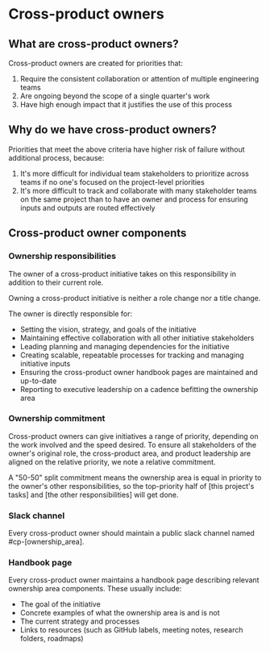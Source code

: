 # Cross-product owners

## What are cross-product owners?

Cross-product owners are created for priorities that:

1. Require the consistent collaboration or attention of multiple engineering teams
2. Are ongoing beyond the scope of a single quarter's work
3. Have high enough impact that it justifies the use of this process

## Why do we have cross-product owners?

Priorities that meet the above criteria have higher risk of failure without additional process, because:

1. It's more difficult for individual team stakeholders to prioritize across teams if no one's focused on the project-level priorities
1. It's more difficult to track and collaborate with many stakeholder teams on the same project than to have an owner and process for ensuring inputs and outputs are routed effectively

## Cross-product owner components

### Ownership responsibilities

The owner of a cross-product initiative takes on this responsibility in addition to their current role.

Owning a cross-product initiative is neither a role change nor a title change.

The owner is directly responsible for:

- Setting the vision, strategy, and goals of the initiative
- Maintaining effective collaboration with all other initiative stakeholders
- Leading planning and managing dependencies for the initiative
- Creating scalable, repeatable processes for tracking and managing initiative inputs
- Ensuring the cross-product owner handbook pages are maintained and up-to-date
- Reporting to executive leadership on a cadence befitting the ownership area

### Ownership commitment

Cross-product owners can give initiatives a range of priority, depending on the work involved and the speed desired. To ensure all stakeholders of the owner's original role, the cross-product area, and product leadership are aligned on the relative priority, we note a relative commitment.

A "50-50" split commitment means the ownership area is equal in priority to the owner's other responsibilities, so the top-priority half of [this project's tasks] and [the other responsibilities] will get done.

### Slack channel

Every cross-product owner should maintain a public slack channel named #cp-[ownership_area].

### Handbook page

Every cross-product owner maintains a handbook page describing relevant ownership area components. These usually include:

- The goal of the initiative
- Concrete examples of what the ownership area is and is not
- The current strategy and processes
- Links to resources (such as GitHub labels, meeting notes, research folders, roadmaps)
